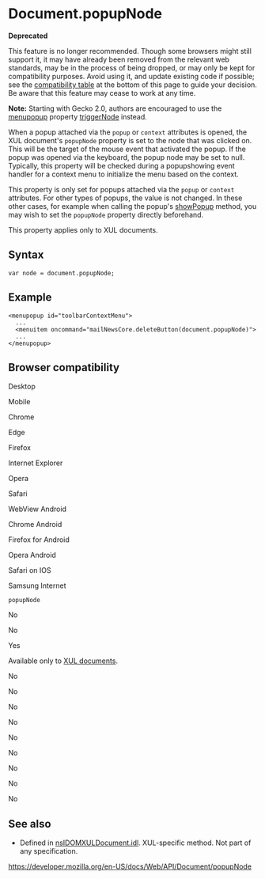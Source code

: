 # Document.popupNode

**Deprecated**

This feature is no longer recommended. Though some browsers might still support it, it may have already been removed from the relevant web standards, may be in the process of being dropped, or may only be kept for compatibility purposes. Avoid using it, and update existing code if possible; see the [compatibility table](#browser_compatibility) at the bottom of this page to guide your decision. Be aware that this feature may cease to work at any time.

**Note:** Starting with Gecko 2.0, authors are encouraged to use the [menupopup](https://developer.mozilla.org/en-US/docs/Mozilla/Tech/XUL/menupopup) property [triggerNode](https://developer.mozilla.org/en-US/docs/Mozilla/Tech/XUL/Property/triggerNode) instead.

When a popup attached via the `popup` or `context` attributes is opened, the XUL document's `popupNode` property is set to the node that was clicked on. This will be the target of the mouse event that activated the popup. If the popup was opened via the keyboard, the popup node may be set to null. Typically, this property will be checked during a popupshowing event handler for a context menu to initialize the menu based on the context.

This property is only set for popups attached via the `popup` or `context` attributes. For other types of popups, the value is not changed. In these other cases, for example when calling the popup's [showPopup](https://developer.mozilla.org/en-US/docs/Mozilla/Tech/XUL/Method/showPopup) method, you may wish to set the `popupNode` property directly beforehand.

This property applies only to XUL documents.

## Syntax

    var node = document.popupNode;

## Example

    <menupopup id="toolbarContextMenu">
      ...
      <menuitem oncommand="mailNewsCore.deleteButton(document.popupNode)">
      ...
    </menupopup>

## Browser compatibility

Desktop

Mobile

Chrome

Edge

Firefox

Internet Explorer

Opera

Safari

WebView Android

Chrome Android

Firefox for Android

Opera Android

Safari on IOS

Samsung Internet

`popupNode`

No

No

Yes

Available only to [XUL documents](https://developer.mozilla.org/docs/Mozilla/Tech/XUL).

No

No

No

No

No

No

No

No

No

## See also

- Defined in [nsIDOMXULDocument.idl](https://dxr.mozilla.org/mozilla-central/source/dom/public/idl/xul/nsIDOMXULDocument.idl#48). XUL-specific method. Not part of any specification.

<a href="https://developer.mozilla.org/en-US/docs/Web/API/Document/popupNode" class="_attribution-link">https://developer.mozilla.org/en-US/docs/Web/API/Document/popupNode</a>
